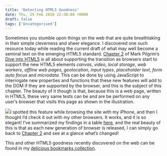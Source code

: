 ```yaml
---
title: 'Detecting HTML5 Goodness'
date: Thu, 25 Feb 2010 22:38:00 +0000
draft: false
tags: ['Uncategorised']
---
```


Sometimes you stumble upon things on the web that are quite breathtaking in their simple cleverness and sheer elegance. I discovered one such resource today while reading the current draft of what may well become a seminal text on the emerging HTML5 standard. [Chapter 2](http://diveintohtml5.org/detect.html "Detecting browser capabilities") of Mark Pilgrim’s [Dive into HTML5](http://diveintohtml5.org/ "Dive into HTML5") is all about supporting the transition as browsers start to support the new HTML5 elements _canvas_, _video_, _local storage_, _web workers_, _offline web pages_, _geolocation_, _input types_, _placeholder text_, _form auto focus_ and _microdata_. This can be done by using JavaScript to interrogate new properties and functions that these new features will add to the DOM if they are supported by the browser, and this is the subject of this chapter. The beauty of it though is that, because this is a web page, written in HTML5, these very same tests can be and are be performed on any user’s browser that visits this page as shown in the illustration.

[![](https://blog.cpjobling.net/wp-content/uploads/2016/11/df966-pilgrim.png?w=300)](https://blog.cpjobling.net/wp-content/uploads/2016/11/df966-pilgrim.png)I spotted this feature while browsing the site with my iPhone, and then I thought I’d check it out with my other browsers. It works, and it is so elegant! I’ve summarized my findings in a table [here](http://www.cpjobling.org.uk/dokuwiki/eg-259:html5#browser_support_for_html_5_features "Browser support for HTML5 features"), and the real beauty of this is that as each new generation of browser is released, I can simply go back to [Chapter 2](http://diveintohtml5.org/detect.html "Detecting browser capabilities") and see at a glance what’s changed!

This and other HTML5 goodness recently discovered on the web can be found in my [delicious bookmarks collection](http://delicious.com/cpjobling/html5 "My collection of delicious bookmarks tagged 'html5'").